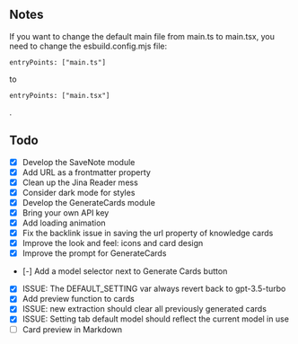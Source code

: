 ## Notes

If you want to change the default main file from main.ts to main.tsx, you need to change the esbuild.config.mjs file:

`entryPoints: ["main.ts"]`

to

`entryPoints: ["main.tsx"]`

.

## Todo

-   [x] Develop the SaveNote module
-   [x] Add URL as a frontmatter property
-   [x] Clean up the Jina Reader mess
-   [x] Consider dark mode for styles
-   [x] Develop the GenerateCards module
-   [x] Bring your own API key
-   [x] Add loading animation
-   [x] Fix the backlink issue in saving the url property of knowledge cards
-   [x] Improve the look and feel: icons and card design
-   [x] Improve the prompt for GenerateCards
-   [-] Add a model selector next to Generate Cards button
-   [x] ISSUE: The DEFAULT_SETTING var always revert back to gpt-3.5-turbo
-   [x] Add preview function to cards
-   [x] ISSUE: new extraction should clear all previously generated cards
-   [x] ISSUE: Setting tab default model should reflect the current model in use
-   [ ] Card preview in Markdown

